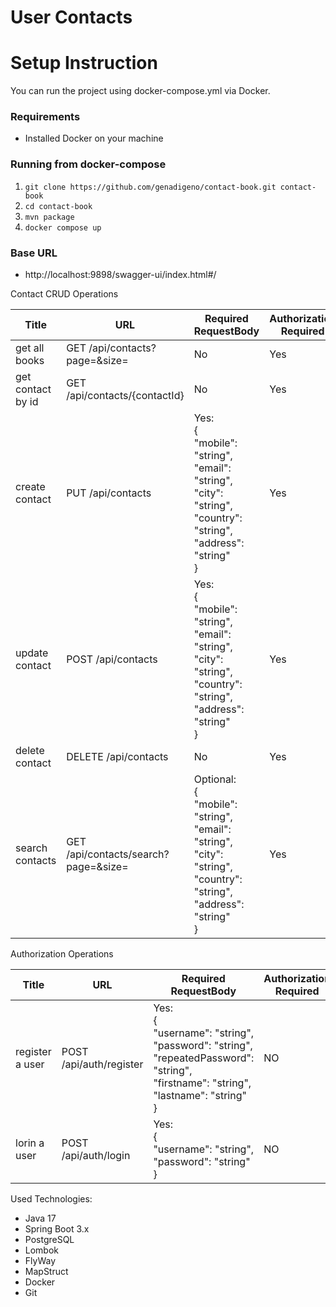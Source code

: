 # User Contacts

# Setup Instruction
You can run the project using docker-compose.yml via Docker.

### Requirements
* Installed Docker on your machine

### Running from docker-compose
1. `git clone https://github.com/genadigeno/contact-book.git contact-book`
2. `cd contact-book`
3. `mvn package`
4. `docker compose up`

### Base URL
- http://localhost:9898/swagger-ui/index.html#/

Contact CRUD Operations

| Title             | URL                                            | Required RequestBody                                                                                                                         | Authorization Required |
|-------------------|------------------------------------------------|----------------------------------------------------------------------------------------------------------------------------------------------|------------------------|
| get all books     | GET /api/contacts?page=<int>&size=<int>        | No                                                                                                                                           | Yes                    |
| get contact by id | GET /api/contacts/{contactId}                  | No                                                                                                                                           | Yes                    |
| create contact    | PUT /api/contacts                              | Yes:<br/>{<br/>"mobile": "string",<br/>"email": "string",<br/>"city": "string",<br/>"country": "string",<br/>"address": "string"<br/>}       | Yes                    | 
| update contact    | POST /api/contacts                             | Yes:<br/>{<br/>"mobile": "string",<br/>"email": "string",<br/>"city": "string",<br/>"country": "string",<br/>"address": "string"<br/>}       | Yes                    |
| delete contact    | DELETE /api/contacts                           | No                                                                                                                                           | Yes                    | 
| search contacts   | GET /api/contacts/search?page=<int>&size=<int> | Optional: <br/>{<br/>"mobile": "string",<br/>"email": "string",<br/>"city": "string",<br/>"country": "string",<br/>"address": "string"<br/>} | Yes                    |

Authorization Operations

| Title           | URL                     | Required RequestBody                                                                                                                                       | Authorization Required |
|-----------------|-------------------------|------------------------------------------------------------------------------------------------------------------------------------------------------------|------------------------|
| register a user | POST /api/auth/register | Yes:<br/>{<br/>"username": "string",<br/>"password": "string",<br/>"repeatedPassword": "string",<br/>"firstname": "string",<br/>"lastname": "string"<br/>} | NO                     |
| lorin a user    | POST /api/auth/login    | Yes:<br/>{<br/>"username": "string",<br/>"password": "string"<br/>}                                                                                        | NO                     |

Used Technologies:
* Java 17
* Spring Boot 3.x
* PostgreSQL
* Lombok
* FlyWay
* MapStruct
* Docker
* Git
